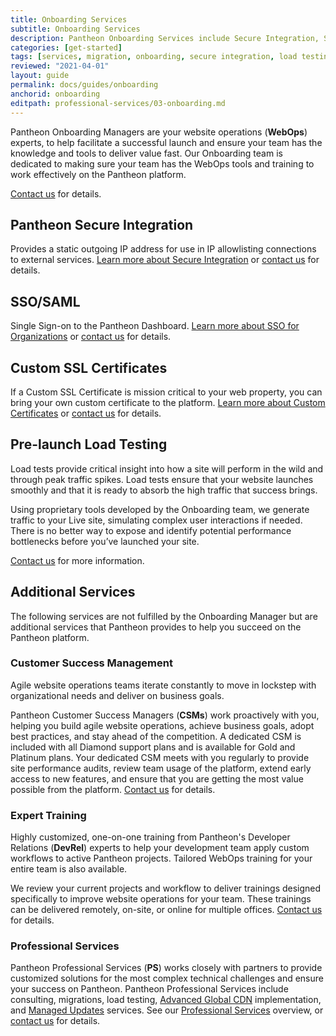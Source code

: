 ```yaml
---
title: Onboarding Services
subtitle: Onboarding Services
description: Pantheon Onboarding Services include Secure Integration, SSO, pre-launch load tests, and more to help you realize WebOps value, fast.
categories: [get-started]
tags: [services, migration, onboarding, secure integration, load testing, SSO, WebOps]
reviewed: "2021-04-01"
layout: guide
permalink: docs/guides/onboarding
anchorid: onboarding
editpath: professional-services/03-onboarding.md
---
```


Pantheon Onboarding Managers are your website operations (**WebOps**) experts, to help facilitate a successful launch and ensure your team has the knowledge and tools to deliver value fast. Our Onboarding team is dedicated to making sure your team has the WebOps tools and training to work effectively on the Pantheon platform.

[Contact us](https://pantheon.io/professional-services?docs) for details.

## Pantheon Secure Integration

Provides a static outgoing IP address for use in IP allowlisting connections to external services. [Learn more about Secure Integration](/secure-integration) or [contact us](https://pantheon.io/professional-services?docs) for details.

## SSO/SAML

Single Sign-on to the Pantheon Dashboard. [Learn more about SSO for Organizations](/sso-organizations) or [contact us](https://pantheon.io/professional-services?docs) for details.

## Custom SSL Certificates

If a Custom SSL Certificate is mission critical to your web property, you can bring your own custom certificate to the platform. [Learn more about Custom Certificates](/custom-certificates) or [contact us](https://pantheon.io/professional-services?docs) for details.

## Pre-launch Load Testing

Load tests provide critical insight into how a site will perform in the wild and through peak traffic spikes. Load tests ensure that your website launches smoothly and that it is ready to absorb the high traffic that success brings.

Using proprietary tools developed by the Onboarding team, we generate traffic to your Live site, simulating complex user interactions if needed. There is no better way to expose and identify potential performance bottlenecks before you’ve launched your site.

[Contact us](https://pantheon.io/professional-services?docs) for more information.

## Additional Services

The following services are not fulfilled by the Onboarding Manager but are additional services that Pantheon provides to help you succeed on the Pantheon platform.

### Customer Success Management

Agile website operations teams iterate constantly to move in lockstep with organizational needs and deliver on business goals.

Pantheon Customer Success Managers (**CSMs**) work proactively with you, helping you build agile website operations, achieve business goals, adopt best practices, and stay ahead of the competition. A dedicated CSM is included with all Diamond support plans and is available for Gold and Platinum plans. Your dedicated CSM meets with you regularly to provide site performance audits, review team usage of the platform, extend early access to new features, and ensure that you are getting the most value possible from the platform. [Contact us](https://pantheon.io/contact-us?docs) for details.

### Expert Training

Highly customized, one-on-one training from Pantheon's Developer Relations (**DevRel**) experts to help your development team apply custom workflows to active Pantheon projects. Tailored WebOps training for your entire team is also available.

We review your current projects and workflow to deliver trainings designed specifically to improve website operations for your team. These trainings can be delivered remotely, on-site, or online for multiple offices. [Contact us](https://pantheon.io/agencies/learn-pantheon?docs) for details.

### Professional Services

Pantheon Professional Services (**PS**) works closely with partners to provide customized solutions for the most complex technical challenges and ensure your success on Pantheon. Pantheon Professional Services include consulting, migrations, load testing, [Advanced Global CDN](/advanced-global-cdn) implementation, and [Managed Updates](/managed-updates) services. See our [Professional Services](/professional-services) overview, or [contact us](https://pantheon.io/professional-services?docs) for details.
